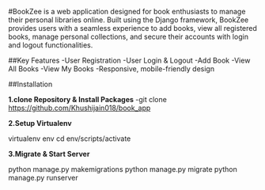 #BookZee is a web application designed for book enthusiasts to manage their personal libraries online. Built using the Django framework, BookZee provides users with a seamless 
experience to add books, view all registered books, manage personal collections, and secure their accounts with login and logout functionalities.

##Key Features
-User Registration
-User Login & Logout
-Add Book
-View All Books
-View My Books
-Responsive, mobile-friendly design

##Installation

**1.clone Repository & Install Packages**
-git clone https://github.com/Khushijain018/book_app

**2.Setup Virtualenv**

virtualenv env
cd env/scripts/activate

**3.Migrate & Start Server**

python manage.py makemigrations
python manage.py migrate
python manage.py runserver




